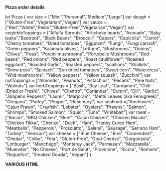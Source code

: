 **Pizza order details**

let Pizza {
  var size = ["Mini","Personal","Medium","Large"]
  var dough = ["Gluten-Free","Vegetarian","Vegan"]
  var sauce = ["Red","White","Pesto","Gluten-Free","Vegetarian","Vegan"]
  var vegtebleToppings = ["Alfalfa Sprouts", "Artichoke hearts", "Avocado", "Baby leeks","Beetroot", "Black Beans", "Broccoli", "Capers", "Capicolla", "Carrot", "Cherry tomatoes", "Dried tomatoes", "Eggplant", "Fungi", "Fungi carciofi", "Green peppers", "Kalamata olives", "Lettuce", "Mushrooms", "Onions", "Olives", "Peas", "Porcini mushrooms", "Portobello Mushrooms", "Red beans", "Red onions", "Red peppers", "Roast cauliflower", "Roasted eggplant", "Roasted Garlic", "Roasted peppers", "scallions", "Shallots", "Snow peas", "Spinach", "Sun dried tomatoes", "Sweet corn", "Watercress", "Wild mushrooms", "Yellow peppers", "Yellow squash", "Zucchini"]
  var nutToppings = ["Almonds", "Peanuts", "Pistachios", "Pecans", "Pine Nuts", "Walnuts"]
  var herbToppings = ["Basil", "Bay Leaf", "Cardamon", "Chili (Dried or Fresh)", "Chives", "Cilantro", "Coriander", "Cumin", "Dill", "Garlic", "Jalapeno Peppers", "Laurel", "Marjoram", "Methi Leaves (aka Fenugreek)", "Oregano", "Parley", "Pepper", "Rosemary"]
  var seaFood =["Anchovies", "Cajun Prawn", "Crayfish", "Lobster", "Oysters", "Prawns", "Salmon", "Shrimps", "Smoked Salmon", "Squid", "Tuna", "Whitebait"]
  var meat = ["Bacon", "BBQ Chicken", "Beef", "Cajun Chicken", "Chicken Masala", "Chicken Tikka", "Chorizo", "Duck", "Ham", "Honey Cured Ham", "Meatballs", "Pepperoni", "Proscuitto", "Salami", "Sausage", "Serrano Ham", "Turkey", "Venison"]
  var cheese = ["Blue Cheese", "Brie", "Camembert", "Chedar", "Colby", "Feta", "Gluten-Free", "Goat Cheese", "Gorgonzola", "Limburger", "Manchego", "Monterey Jack", "Parmesan", "Mozzarella", "Muenster", "No Cheese", "Port de Salut", "Provolone", "Ricota", "Romano", "Roquefort", "Smoked Gouda", "Vegan"]
}



**VARIOUS HTML**
